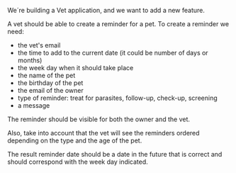 We´re building a Vet application, and we want to add a new feature.

A vet should be able to create a reminder for a pet. 
To create a reminder we need:
* the vet's email
* the time to add to the current date (it could be number of days or months)
* the week day when it should take place
* the name of the pet
* the birthday of the pet
* the email of the owner
* type of reminder: treat for parasites, follow-up, check-up, screening
* a message

The reminder should be visible for both the owner and the vet.

Also, take into account that the vet will see the reminders ordered depending on the type
and the age of the pet.

The result reminder date should be a date in the future
that is correct and should correspond with the week day indicated.